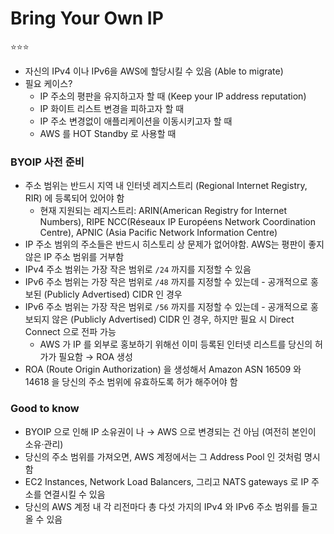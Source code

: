 # Bring Your Own IP

⭐⭐⭐️

- 자신의 IPv4 이나 IPv6을 AWS에 할당시킬 수 있음 (Able to migrate)
- 필요 케이스?
    - IP 주소의 평판을 유지하고자 할 때 (Keep your IP address reputation)
    - IP 화이트 리스트 변경을 피하고자 할 때
    - IP 주소 변경없이 애플리케이션을 이동시키고자 할 때
    - AWS 를 HOT Standby 로 사용할 때
  

### BYOIP 사전 준비

- 주소 범위는 반드시 지역 내 인터넷 레지스트리 (Regional Internet Registry, RIR) 에 등록되어 있어야 함
  - 현재 지원되는 레지스트리: ARIN(American Registry for Internet Numbers), RIPE NCC(Réseaux IP Européens Network Coordination Centre), APNIC (Asia Pacific Network Information Centre)
- IP 주소 범위의 주소들은 반드시 히스토리 상 문제가 없어야함. AWS는 평판이 좋지 않은 IP 주소 범위를 거부함
- IPv4 주소 범위는 가장 작은 범위로 `/24` 까지를 지정할 수 있음
- IPv6 주소 범위는 가장 작은 범위로 `/48` 까지를 지정할 수 있는데 - 공개적으로 홍보된 (Publicly Advertised) CIDR 인 경우
- IPv6 주소 범위는 가장 작은 범위로 `/56` 까지를 지정할 수 있는데 - 공개적으로 홍보되지 않은 (Publicly Advertised) CIDR 인 경우, 하지만 필요 시 Direct Connect 으로 전파 가능  
  - AWS 가 IP 를 외부로 홍보하기 위해선 이미 등록된 인터넷 리스트를 당신의 허가가 필요함 → ROA 생성
- ROA (Route Origin Authorization) 을 생성해서 Amazon ASN 16509 와 14618 을 당신의 주소 범위에 유효하도록 허가 해주어야 함


### Good to know

- BYOIP 으로 인해 IP 소유권이 나 → AWS 으로 변경되는 건 아님 (여전히 본인이 소유·관리)
- 당신의 주소 범위를 가져오면, AWS 계정에서는 그 Address Pool 인 것처럼 명시함
- EC2 Instances, Network Load Balancers, 그리고 NATS gateways 로 IP 주소를 연결시킬 수 있음
- 당신의 AWS 계정 내 각 리전마다 총 다섯 가지의 IPv4 와 IPv6 주소 범위를 들고 올 수 있음